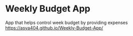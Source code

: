 # Weekly Budget App
App that helps control week budget by providing expenses<br />
https://asya404.github.io/Weekly-Budget-App/
